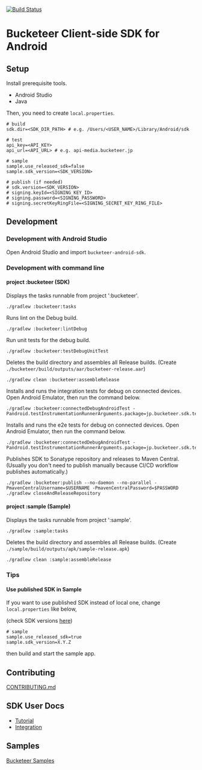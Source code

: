 [![Build Status](https://app.bitrise.io/app/16337d5c0c8d6081/status.svg?token=l2E3TXU8-dnAmep6MJ8cIA&branch=master)](https://app.bitrise.io/app/16337d5c0c8d6081)

# Bucketeer Client-side SDK for Android

## Setup

Install prerequisite tools.

- Android Studio
- Java

Then, you need to create `local.properties`.

```
# build
sdk.dir=<SDK_DIR_PATH> # e.g. /Users/<USER_NAME>/Library/Android/sdk

# test
api_key=<API_KEY>
api_url=<API_URL> # e.g. api-media.bucketeer.jp

# sample
sample.use_released_sdk=false
sample.sdk_version=<SDK_VERSION>

# publish (if needed)
# sdk.version=<SDK_VERSION>
# signing.keyId=<SIGNING_KEY_ID>
# signing.password=<SIGNING_PASSWORD>
# signing.secretKeyRingFile=<SIGNING_SECRET_KEY_RING_FILE>
```

## Development

### Development with Android Studio

Open Android Studio and import `bucketeer-android-sdk`.

### Development with command line

#### project :bucketeer (SDK)

Displays the tasks runnable from project ':bucketeer'.

```
./gradlew :bucketeer:tasks
```

Runs lint on the Debug build.

```
./gradlew :bucketeer:lintDebug
```

Run unit tests for the debug build.

```
./gradlew :bucketeer:testDebugUnitTest
```

Deletes the build directory and assembles all Release builds. (Create `./bucketeer/build/outputs/aar/bucketeer-release.aar`)

```
./gradlew clean :bucketeer:assembleRelease
```

Installs and runs the integration tests for debug on connected devices.
Open Android Emulator, then run the command below.

```
./gradlew :bucketeer:connectedDebugAndroidTest -Pandroid.testInstrumentationRunnerArguments.package=jp.bucketeer.sdk.test.integration
```

Installs and runs the e2e tests for debug on connected devices.
Open Android Emulator, then run the command below.

```
./gradlew :bucketeer:connectedDebugAndroidTest -Pandroid.testInstrumentationRunnerArguments.package=jp.bucketeer.sdk.test.e2e
```

Publishes SDK to Sonatype repository and releases to Maven Central.
(Usually you don't need to publish manually because CI/CD workflow publishes automatically.)

```
./gradlew :bucketeer:publish --no-daemon --no-parallel -PmavenCentralUsername=$USERNAME -PmavenCentralPassword=$PASSWORD
./gradlew closeAndReleaseRepository
```

#### project :sample (Sample)

Displays the tasks runnable from project ':sample'.

```
./gradlew :sample:tasks
```

Deletes the build directory and assembles all Release builds. (Create `./sample/build/outputs/apk/sample-release.apk`)

```
./gradlew clean :sample:assembleRelease
```

### Tips

#### Use published SDK in Sample

If you want to use published SDK instead of local one, change `local.properties` like below,

(check SDK versions [here](https://repo1.maven.org/maven2/jp/bucketeer/sdk-android/))

```
# sample
sample.use_released_sdk=true
sample.sdk_version=X.Y.Z
```

then build and start the sample app.

## Contributing

[CONTRIBUTING.md](./CONTRIBUTING.md)

## SDK User Docs

- [Tutorial](https://bucketeer.io/docs/#/./client-side-sdk-tutorial-android)
- [Integration](https://bucketeer.io/docs/#/./client-side-sdk-reference-guides-android)

## Samples

[Bucketeer Samples](https://github.com/ca-dp/bucketeer-samples)

